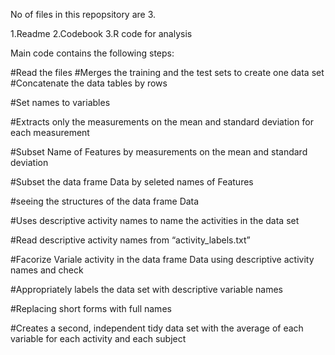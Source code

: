 

No of files in this repopsitory are 3.

1.Readme
2.Codebook
3.R code for analysis 


Main code contains the following steps:

#Read the files 
#Merges the training and the test sets to create one data set
#Concatenate the data tables by rows

#Set names to variables

#Extracts only the measurements on the mean and standard deviation for each measurement

#Subset Name of Features by measurements on the mean and standard deviation


#Subset the data frame Data by seleted names of Features


#seeing the structures of the data frame Data


#Uses descriptive activity names to name the activities in the data set

#Read descriptive activity names from “activity_labels.txt”

#Facorize Variale activity in the data frame Data using descriptive activity names and check

#Appropriately labels the data set with descriptive variable names

#Replacing short forms with full names

#Creates a second, independent tidy data set with the average of each variable for each activity and each subject










